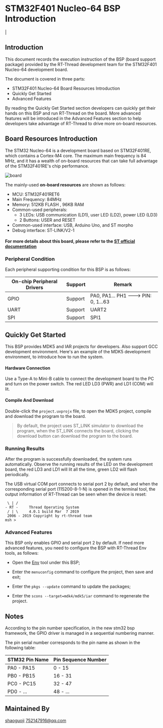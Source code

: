 # STM32F401 Nucleo-64 BSP Introduction

[](README_zh.md) |

## Introduction

This document records the execution instruction of the BSP (board support package) provided by the RT-Thread development team for the STM32F401 Nucleo-64 development board.

The document is covered in three parts:

- STM32F401 Nucleo-64 Board Resources Introduction
- Quickly Get Started
- Advanced Features

By reading the Quickly Get Started section developers can quickly get their hands on this BSP and run RT-Thread on the board. More advanced features will be introduced in the Advanced Features section to help developers take advantage of RT-Thread to drive more on-board resources.

## Board Resources Introduction

The STM32 Nucleo-64 is a development board based on STM32F401RE, which contains a Cortex-M4 core. The maximum main frequency is 84 MHz, and it has a wealth of on-board resources that can take full advantage of the STM32F401RE's chip performance.

![board](figures/board.jpg)

The mainly-used **on-board resources** are shown as follows:

- MCU: STM32F401RET6
- Main Frequency: 84MHz
- Memory: 512KB FLASH , 96KB RAM
- Common-used peripherals:
  - 3 LEDs: USB communication (LD1), user LED (LD2), power LED (LD3) 
  - 2 Buttons: USER and RESET 
- Common-used interface: USB, Arduino Uno, and ST morpho
- Debug interface: ST-LINK/V2-1 

#### For more details about this board, please refer to the [ST official documentation](https://www.st.com/zh/evaluation-tools/nucleo-f401re.html)



### Peripheral Condition

Each peripheral supporting condition for this BSP is as follows:

| **On-chip Peripheral Drivers** | **Support** | **Remark**                          |
| ------------------------------ | ----------- | ----------------------------------- |
| GPIO                           | Support     | PA0, PA1... PH1 ---> PIN: 0, 1...63 |
| UART                           | Support     | UART2                               |
| SPI                            | Support     | SPI1                                |



## Quickly Get Started

This BSP provides MDK5 and IAR projects for developers. Also support GCC development environment. Here's an example of the MDK5 development environment, to introduce how to run the system.

#### Hardware Connection

Use a Type-A to Mini-B cable to connect the development board to the PC and turn on the power switch. The red LED LD3 (PWR) and LD1 (COM) will lit.

#### Compile And Download

Double-click the `project.uvprojx` file, to open the MDK5 project, compile and download the program to the board.

> By default, the project uses ST_LINK simulator to download the program, when the ST_LINK connects the board, clicking the download button can download the program to the board.

### Running Results

After the program is successfully downloaded, the system runs automatically. Observe the running results of the LED on the development board, the red LD3 and LD1 will lit all the time, green LD2 will flash periodically.

The USB virtual COM port connects to serial port 2 by default, and when the corresponding serial port (115200-8-1-N) is opened in the terminal tool, the output information of RT-Thread can be seen when the device is reset:

```
 \ | /
- RT -     Thread Operating System
 / | \     4.0.1 build Mar  7 2019
 2006 - 2019 Copyright by rt-thread team
msh >
```

### Advanced Features

This BSP only enables GPIO and serial port 2 by default. If need more advanced features, you need to configure the BSP with RT-Thread Env tools, as follows:

- Open the [Env](https://www.rt-thread.io/download.html?download=Env) tool under this BSP;

- Enter the `menuconfig` command to configure the project, then save and exit;

- Enter the `pkgs --update` command to update the packages;

- Enter the  `scons --target=mdk4/mdk5/iar` command to regenerate the project.

  

## Notes

According to the pin number specification, in the new stm32 bsp framework, the GPIO driver is managed in a sequential numbering manner.

The pin serial number corresponds to the pin name as shown in the following table:

| STM32 Pin Name | Pin Sequence Number |
| -------------- | ------------------- |
| PA0 - PA15     | 0 - 15              |
| PB0 - PB15     | 16 - 31             |
| PC0 - PC15     | 32 - 47             |
| PD0 - ...      | 48 - ...            |



## Maintained By

[shaoguoji](https://github.com/shaoguoji)  752147916@qq.com

